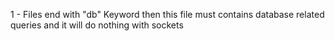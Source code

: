 1 - Files end with "db" Keyword then this file must contains database related queries and it will do nothing with sockets                                                                                                                    
                                                                                                               